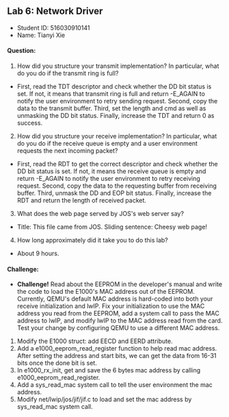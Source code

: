 ## Lab 6: Network Driver

- Student ID: 516030910141
- Name: Tianyi Xie

#### Question:

1. How did you structure your transmit implementation? In particular, what do you do if the transmit ring is full?

- First, read the TDT descriptor and check whether the DD bit status is set. If not, it means that transmit ring is full and return -E_AGAIN to notify the user environment to retry sending request. Second, copy the data to the transmit buffer. Third, set the length and cmd as well as unmasking the DD  bit status. Finally, increase the TDT and return 0 as success.

2. How did you structure your receive implementation? In particular, what do you do if the receive queue is empty and a user environment requests the next incoming packet?

- First, read the RDT to get the correct descriptor and check  whether the DD bit status is set. If not, it means the receive queue is empty and return -E_AGAIN to notify the user environment to retry receiving request. Second, copy the data to the requesting buffer from receiving buffer. Third, unmask the DD and EOP bit status. Finally, increase the RDT and return the length of received packet.

3. What does the web page served by JOS's web server say?

- Title: This file came from JOS. Sliding sentence: Cheesy web page!

4. How long approximately did it take you to do this lab?

- About 9 hours.

#### Challenge:

- **Challenge!** Read about the EEPROM in the developer's manual and write the code to load the E1000's MAC address out of the EEPROM. Currently, QEMU's default MAC address is hard-coded into both your receive initialization and lwIP. Fix your initialization to use the MAC address you read from the EEPROM, add a system call to pass the MAC address to lwIP, and modify lwIP to the MAC address read from the card. Test your change by configuring QEMU to use a different MAC address.

1. Modify the E1000 struct: add EECD and EERD attribute.
2. Add a e1000_eeprom_read_register function to help read mac address. After setting the address and start bits, we can get the data from 16-31 bits once the done bit is set.
3. In e1000_rx_init, get and save the 6 bytes mac address by calling e1000_eeprom_read_register.
4. Add a sys_read_mac system call to tell the user environment the mac address.
5. Modify net/lwip/jos/jif/jif.c to load and set the mac address by sys_read_mac system call. 